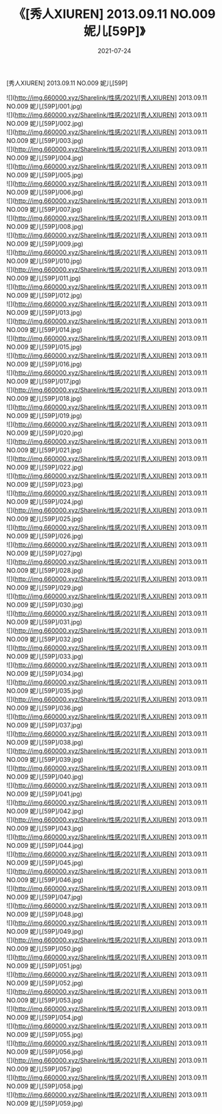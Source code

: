 ﻿---
layout: post
title:  《[秀人XIUREN] 2013.09.11 NO.009 妮儿[59P]》
date:   2021-07-24
img: http://img.660000.xyz/Sharelink/性感/2021/[秀人XIUREN] 2013.09.11 NO.009 妮儿[59P]/000.jpg
categories: [美女, 清纯, 唯美]
---

[秀人XIUREN] 2013.09.11 NO.009 妮儿[59P]

  ![](http://img.660000.xyz/Sharelink/性感/2021/[秀人XIUREN] 2013.09.11 NO.009 妮儿[59P]/001.jpg) <br> ![](http://img.660000.xyz/Sharelink/性感/2021/[秀人XIUREN] 2013.09.11 NO.009 妮儿[59P]/002.jpg) <br> ![](http://img.660000.xyz/Sharelink/性感/2021/[秀人XIUREN] 2013.09.11 NO.009 妮儿[59P]/003.jpg) <br> ![](http://img.660000.xyz/Sharelink/性感/2021/[秀人XIUREN] 2013.09.11 NO.009 妮儿[59P]/004.jpg) <br> ![](http://img.660000.xyz/Sharelink/性感/2021/[秀人XIUREN] 2013.09.11 NO.009 妮儿[59P]/005.jpg) <br> ![](http://img.660000.xyz/Sharelink/性感/2021/[秀人XIUREN] 2013.09.11 NO.009 妮儿[59P]/006.jpg) <br> ![](http://img.660000.xyz/Sharelink/性感/2021/[秀人XIUREN] 2013.09.11 NO.009 妮儿[59P]/007.jpg) <br> ![](http://img.660000.xyz/Sharelink/性感/2021/[秀人XIUREN] 2013.09.11 NO.009 妮儿[59P]/008.jpg) <br> ![](http://img.660000.xyz/Sharelink/性感/2021/[秀人XIUREN] 2013.09.11 NO.009 妮儿[59P]/009.jpg) <br> ![](http://img.660000.xyz/Sharelink/性感/2021/[秀人XIUREN] 2013.09.11 NO.009 妮儿[59P]/010.jpg) <br> ![](http://img.660000.xyz/Sharelink/性感/2021/[秀人XIUREN] 2013.09.11 NO.009 妮儿[59P]/011.jpg) <br> ![](http://img.660000.xyz/Sharelink/性感/2021/[秀人XIUREN] 2013.09.11 NO.009 妮儿[59P]/012.jpg) <br> ![](http://img.660000.xyz/Sharelink/性感/2021/[秀人XIUREN] 2013.09.11 NO.009 妮儿[59P]/013.jpg) <br> ![](http://img.660000.xyz/Sharelink/性感/2021/[秀人XIUREN] 2013.09.11 NO.009 妮儿[59P]/014.jpg) <br> ![](http://img.660000.xyz/Sharelink/性感/2021/[秀人XIUREN] 2013.09.11 NO.009 妮儿[59P]/015.jpg) <br> ![](http://img.660000.xyz/Sharelink/性感/2021/[秀人XIUREN] 2013.09.11 NO.009 妮儿[59P]/016.jpg) <br> ![](http://img.660000.xyz/Sharelink/性感/2021/[秀人XIUREN] 2013.09.11 NO.009 妮儿[59P]/017.jpg) <br> ![](http://img.660000.xyz/Sharelink/性感/2021/[秀人XIUREN] 2013.09.11 NO.009 妮儿[59P]/018.jpg) <br> ![](http://img.660000.xyz/Sharelink/性感/2021/[秀人XIUREN] 2013.09.11 NO.009 妮儿[59P]/019.jpg) <br> ![](http://img.660000.xyz/Sharelink/性感/2021/[秀人XIUREN] 2013.09.11 NO.009 妮儿[59P]/020.jpg) <br> ![](http://img.660000.xyz/Sharelink/性感/2021/[秀人XIUREN] 2013.09.11 NO.009 妮儿[59P]/021.jpg) <br> ![](http://img.660000.xyz/Sharelink/性感/2021/[秀人XIUREN] 2013.09.11 NO.009 妮儿[59P]/022.jpg) <br> ![](http://img.660000.xyz/Sharelink/性感/2021/[秀人XIUREN] 2013.09.11 NO.009 妮儿[59P]/023.jpg) <br> ![](http://img.660000.xyz/Sharelink/性感/2021/[秀人XIUREN] 2013.09.11 NO.009 妮儿[59P]/024.jpg) <br> ![](http://img.660000.xyz/Sharelink/性感/2021/[秀人XIUREN] 2013.09.11 NO.009 妮儿[59P]/025.jpg) <br> ![](http://img.660000.xyz/Sharelink/性感/2021/[秀人XIUREN] 2013.09.11 NO.009 妮儿[59P]/026.jpg) <br> ![](http://img.660000.xyz/Sharelink/性感/2021/[秀人XIUREN] 2013.09.11 NO.009 妮儿[59P]/027.jpg) <br> ![](http://img.660000.xyz/Sharelink/性感/2021/[秀人XIUREN] 2013.09.11 NO.009 妮儿[59P]/028.jpg) <br> ![](http://img.660000.xyz/Sharelink/性感/2021/[秀人XIUREN] 2013.09.11 NO.009 妮儿[59P]/029.jpg) <br> ![](http://img.660000.xyz/Sharelink/性感/2021/[秀人XIUREN] 2013.09.11 NO.009 妮儿[59P]/030.jpg) <br> ![](http://img.660000.xyz/Sharelink/性感/2021/[秀人XIUREN] 2013.09.11 NO.009 妮儿[59P]/031.jpg) <br> ![](http://img.660000.xyz/Sharelink/性感/2021/[秀人XIUREN] 2013.09.11 NO.009 妮儿[59P]/032.jpg) <br> ![](http://img.660000.xyz/Sharelink/性感/2021/[秀人XIUREN] 2013.09.11 NO.009 妮儿[59P]/033.jpg) <br> ![](http://img.660000.xyz/Sharelink/性感/2021/[秀人XIUREN] 2013.09.11 NO.009 妮儿[59P]/034.jpg) <br> ![](http://img.660000.xyz/Sharelink/性感/2021/[秀人XIUREN] 2013.09.11 NO.009 妮儿[59P]/035.jpg) <br> ![](http://img.660000.xyz/Sharelink/性感/2021/[秀人XIUREN] 2013.09.11 NO.009 妮儿[59P]/036.jpg) <br> ![](http://img.660000.xyz/Sharelink/性感/2021/[秀人XIUREN] 2013.09.11 NO.009 妮儿[59P]/037.jpg) <br> ![](http://img.660000.xyz/Sharelink/性感/2021/[秀人XIUREN] 2013.09.11 NO.009 妮儿[59P]/038.jpg) <br> ![](http://img.660000.xyz/Sharelink/性感/2021/[秀人XIUREN] 2013.09.11 NO.009 妮儿[59P]/039.jpg) <br> ![](http://img.660000.xyz/Sharelink/性感/2021/[秀人XIUREN] 2013.09.11 NO.009 妮儿[59P]/040.jpg) <br> ![](http://img.660000.xyz/Sharelink/性感/2021/[秀人XIUREN] 2013.09.11 NO.009 妮儿[59P]/041.jpg) <br> ![](http://img.660000.xyz/Sharelink/性感/2021/[秀人XIUREN] 2013.09.11 NO.009 妮儿[59P]/042.jpg) <br> ![](http://img.660000.xyz/Sharelink/性感/2021/[秀人XIUREN] 2013.09.11 NO.009 妮儿[59P]/043.jpg) <br> ![](http://img.660000.xyz/Sharelink/性感/2021/[秀人XIUREN] 2013.09.11 NO.009 妮儿[59P]/044.jpg) <br> ![](http://img.660000.xyz/Sharelink/性感/2021/[秀人XIUREN] 2013.09.11 NO.009 妮儿[59P]/045.jpg) <br> ![](http://img.660000.xyz/Sharelink/性感/2021/[秀人XIUREN] 2013.09.11 NO.009 妮儿[59P]/046.jpg) <br> ![](http://img.660000.xyz/Sharelink/性感/2021/[秀人XIUREN] 2013.09.11 NO.009 妮儿[59P]/047.jpg) <br> ![](http://img.660000.xyz/Sharelink/性感/2021/[秀人XIUREN] 2013.09.11 NO.009 妮儿[59P]/048.jpg) <br> ![](http://img.660000.xyz/Sharelink/性感/2021/[秀人XIUREN] 2013.09.11 NO.009 妮儿[59P]/049.jpg) <br> ![](http://img.660000.xyz/Sharelink/性感/2021/[秀人XIUREN] 2013.09.11 NO.009 妮儿[59P]/050.jpg) <br> ![](http://img.660000.xyz/Sharelink/性感/2021/[秀人XIUREN] 2013.09.11 NO.009 妮儿[59P]/051.jpg) <br> ![](http://img.660000.xyz/Sharelink/性感/2021/[秀人XIUREN] 2013.09.11 NO.009 妮儿[59P]/052.jpg) <br> ![](http://img.660000.xyz/Sharelink/性感/2021/[秀人XIUREN] 2013.09.11 NO.009 妮儿[59P]/053.jpg) <br> ![](http://img.660000.xyz/Sharelink/性感/2021/[秀人XIUREN] 2013.09.11 NO.009 妮儿[59P]/054.jpg) <br> ![](http://img.660000.xyz/Sharelink/性感/2021/[秀人XIUREN] 2013.09.11 NO.009 妮儿[59P]/055.jpg) <br> ![](http://img.660000.xyz/Sharelink/性感/2021/[秀人XIUREN] 2013.09.11 NO.009 妮儿[59P]/056.jpg) <br> ![](http://img.660000.xyz/Sharelink/性感/2021/[秀人XIUREN] 2013.09.11 NO.009 妮儿[59P]/057.jpg) <br> ![](http://img.660000.xyz/Sharelink/性感/2021/[秀人XIUREN] 2013.09.11 NO.009 妮儿[59P]/058.jpg) <br> ![](http://img.660000.xyz/Sharelink/性感/2021/[秀人XIUREN] 2013.09.11 NO.009 妮儿[59P]/059.jpg) <br>